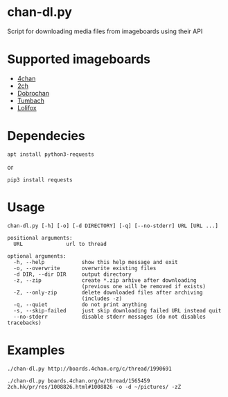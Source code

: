 # chan-dl.py

Script for downloading media files from imageboards using their API

# Supported imageboards

* [4chan](http://4chan.org)
* [2ch](https://2ch.hk)
* [Dobrochan](http://dobrochan.org)
* [Tumbach](https://tumba.ch)
* [Lolifox](https://lolifox.org)

# Dependecies

`apt install python3-requests`

or

`pip3 install requests`

# Usage

	chan-dl.py [-h] [-o] [-d DIRECTORY] [-q] [--no-stderr] URL [URL ...]

	positional arguments:
	  URL              url to thread

	optional arguments:
	  -h, --help            show this help message and exit
	  -o, --overwrite       overwrite existing files
	  -d DIR, --dir DIR     output directory
	  -z, --zip             create *.zip arhive after downloading
	                        (previous one will be removed if exists)
	  -Z, --only-zip        delete downloaded files after archiving
	                        (includes -z)
	  -q, --quiet           do not print anything
	  -s, --skip-failed     just skip downloading failed URL instead quit
	  --no-stderr           disable stderr messages (do not disables tracebacks)

# Examples

	./chan-dl.py http://boards.4chan.org/c/thread/1990691

	./chan-dl.py boards.4chan.org/w/thread/1565459 2ch.hk/pr/res/1008826.html#1008826 -o -d ~/pictures/ -zZ
